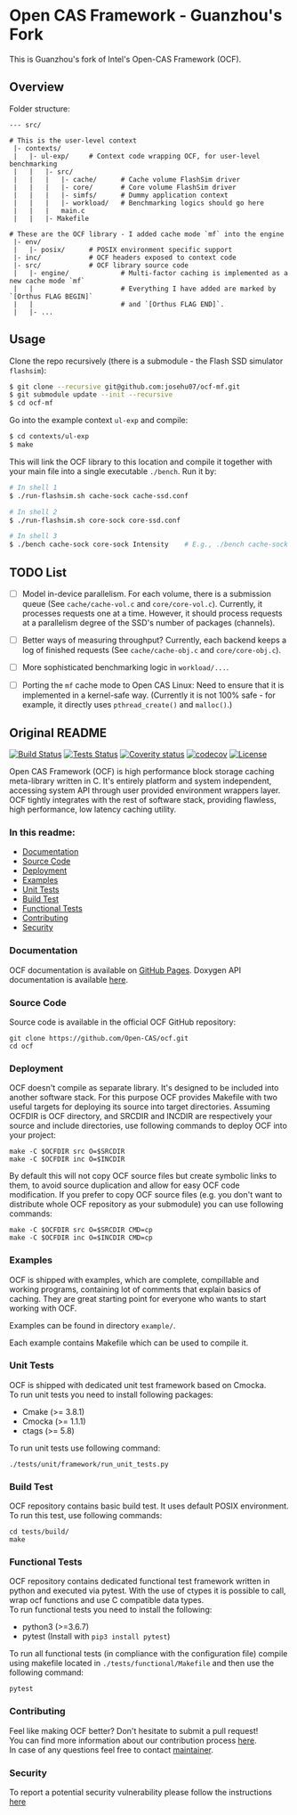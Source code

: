 # Open CAS Framework - Guanzhou's Fork

This is Guanzhou's fork of Intel's Open-CAS Framework (OCF).


## Overview

Folder structure:

```text
--- src/

# This is the user-level context
 |- contexts/
 |   |- ul-exp/     # Context code wrapping OCF, for user-level benchmarking    
 |   |   |- src/
 |   |   |   |- cache/      # Cache volume FlashSim driver
 |   |   |   |- core/       # Core volume FlashSim driver
 |   |   |   |- simfs/      # Dummy application context
 |   |   |   |- workload/   # Benchmarking logics should go here
 |   |   |   main.c
 |   |   |- Makefile

# These are the OCF library - I added cache mode `mf` into the engine
 |- env/
 |   |- posix/      # POSIX environment specific support
 |- inc/            # OCF headers exposed to context code
 |- src/            # OCF library source code
 |   |- engine/             # Multi-factor caching is implemented as a new cache mode `mf`
 |   |                      # Everything I have added are marked by `[Orthus FLAG BEGIN]`
 |   |                      # and `[Orthus FLAG END]`.
 |   |- ...
```


## Usage

Clone the repo recursively (there is a submodule - the Flash SSD simulator `flashsim`):

```bash
$ git clone --recursive git@github.com:josehu07/ocf-mf.git
$ git submodule update --init --recursive
$ cd ocf-mf
```

Go into the example context `ul-exp` and compile:

```bash
$ cd contexts/ul-exp
$ make
```

This will link the OCF library to this location and compile it together with your main file into a single executable `./bench`. Run it by:

```bash
# In shell 1
$ ./run-flashsim.sh cache-sock cache-ssd.conf

# In shell 2
$ ./run-flashsim.sh core-sock core-ssd.conf

# In shell 3
$ ./bench cache-sock core-sock Intensity    # E.g., ./bench cache-sock core-sock 3600
```

## TODO List

- [ ] Model in-device parallelism. For each volume, there is a submission queue (See `cache/cache-vol.c` and `core/core-vol.c`). Currently, it processes requests one at a time. However, it should process requests at a parallelism degree of the SSD's number of packages (channels).
- [ ] Better ways of measuring throughput? Currently, each backend keeps a log of finished requests (See `cache/cache-obj.c` and `core/core-obj.c`).
- [ ] More sophisticated benchmarking logic in `workload/...`.
- [ ] Porting the `mf` cache mode to Open CAS Linux: Need to ensure that it is implemented in a kernel-safe way. (Currently it is not 100% safe - for example, it directly uses `pthread_create()` and `malloc()`.)


## Original README

[![Build Status](https://open-cas-logs.s3.us-east-2.amazonaws.com/master-status/build/curr-badge.svg)](https://open-cas-logs.s3.us-east-2.amazonaws.com/master-status/build/build.html)
[![Tests Status](https://open-cas-logs.s3.us-east-2.amazonaws.com/master-status/tests/curr-badge.svg)](https://open-cas-logs.s3.us-east-2.amazonaws.com/master-status/tests/index.html)
[![Coverity status](https://scan.coverity.com/projects/19083/badge.svg)](https://scan.coverity.com/projects/open-cas-ocf)
[![codecov](https://codecov.io/gh/Open-CAS/ocf/branch/master/graph/badge.svg)](https://codecov.io/gh/Open-CAS/ocf)
[![License](https://open-cas-logs.s3.us-east-2.amazonaws.com/master-status/license-badge.svg)](LICENSE)

Open CAS Framework (OCF) is high performance block storage caching meta-library
written in C. It's entirely platform and system independent, accessing system API
through user provided environment wrappers layer. OCF tightly integrates with the
rest of software stack, providing flawless, high performance, low latency caching
utility.

### In this readme:

* [Documentation](#documentation)
* [Source Code](#source-code)
* [Deployment](#deployment)
* [Examples](#examples)
* [Unit Tests](#unit-tests)
* [Build Test](#build-test)
* [Functional Tests](#functional-tests)
* [Contributing](#contributing)
* [Security](#security)

### Documentation

OCF documentation is available on [GitHub Pages](https://open-cas.github.io/getting_started_ocf.html).
Doxygen API documentation is available [here](http://open-cas.github.io/doxygen/ocf).

### Source Code

Source code is available in the official OCF GitHub repository:

~~~{.sh}
git clone https://github.com/Open-CAS/ocf.git
cd ocf
~~~

### Deployment

OCF doesn't compile as separate library. It's designed to be included into another
software stack. For this purpose OCF provides Makefile with two useful targets for
deploying its source into target directories. Assuming OCFDIR is OCF directory, and
SRCDIR and INCDIR are respectively your source and include directories, use following
commands to deploy OCF into your project:

~~~{.sh}
make -C $OCFDIR src O=$SRCDIR
make -C $OCFDIR inc O=$INCDIR
~~~

By default this will not copy OCF source files but create symbolic links to them,
to avoid source duplication and allow for easy OCF code modification. If you prefer
to copy OCF source files (e.g. you don't want to distribute whole OCF repository
as your submodule) you can use following commands:

~~~{.sh}
make -C $OCFDIR src O=$SRCDIR CMD=cp
make -C $OCFDIR inc O=$INCDIR CMD=cp
~~~

### Examples

OCF is shipped with examples, which are complete, compillable and working
programs, containing lot of comments that explain basics of caching. They
are great starting point for everyone who wants to start working with OCF.

Examples can be found in directory `example/`.

Each example contains Makefile which can be used to compile it.

### Unit Tests

OCF is shipped with dedicated unit test framework based on Cmocka.  
To run unit tests you need to install following packages:
- Cmake (>= 3.8.1)
- Cmocka (>= 1.1.1)
- ctags (>= 5.8)

To run unit tests use following command:

~~~{.sh}
./tests/unit/framework/run_unit_tests.py
~~~

### Build Test

OCF repository contains basic build test. It uses default POSIX environment.
To run this test, use following commands:

~~~{.sh}
cd tests/build/
make
~~~

### Functional Tests

OCF repository contains dedicated functional test framework written in python and executed via pytest. With the use of ctypes it is possible to call, wrap ocf functions and use C compatible data types.  
To run functional tests you need to install the following:
- python3 (>=3.6.7)
- pytest (Install with `pip3 install pytest`)  

To run all functional tests (in compliance with the configuration file) compile using makefile located in `./tests/functional/Makefile` and then use the following command:

~~~{.sh}
pytest
~~~

### Contributing

Feel like making OCF better? Don't hesitate to submit a pull request!  
You can find more information about our contribution process
[here](https://open-cas.github.io/contributing.html).  
In case of any questions feel free to contact [maintainer](mailto:robert.baldyga@intel.com).

### Security

To report a potential security vulnerability please follow the instructions
[here](https://open-cas.github.io/contributing.html#reporting-a-potential-security-vulnerability)
